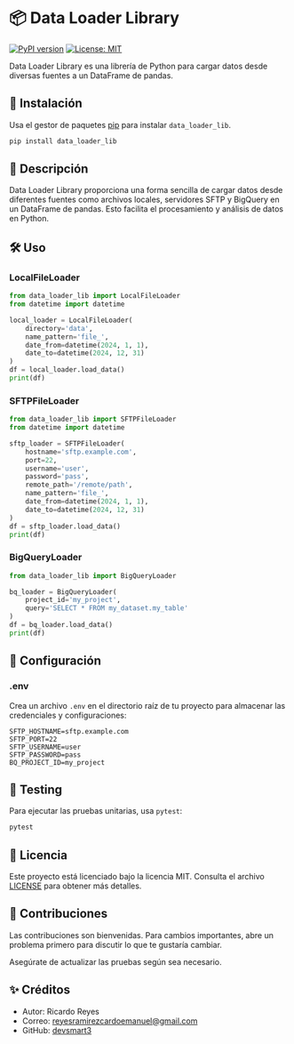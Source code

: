# 📦 Data Loader Library

[![PyPI version](https://badge.fury.io/py/data_loader_lib.svg)](https://badge.fury.io/py/data_loader_lib)
[![License: MIT](https://img.shields.io/badge/License-MIT-yellow.svg)](https://opensource.org/licenses/MIT)

Data Loader Library es una librería de Python para cargar datos desde diversas fuentes a un DataFrame de pandas.

## 🚀 Instalación

Usa el gestor de paquetes [pip](https://pip.pypa.io/en/stable/) para instalar `data_loader_lib`.

```bash
pip install data_loader_lib
```

## 📄 Descripción

Data Loader Library proporciona una forma sencilla de cargar datos desde diferentes fuentes como archivos locales, servidores SFTP y BigQuery en un DataFrame de pandas. Esto facilita el procesamiento y análisis de datos en Python.

## 🛠️ Uso

### LocalFileLoader

```python
from data_loader_lib import LocalFileLoader
from datetime import datetime

local_loader = LocalFileLoader(
    directory='data',
    name_pattern='file_',
    date_from=datetime(2024, 1, 1),
    date_to=datetime(2024, 12, 31)
)
df = local_loader.load_data()
print(df)
```

### SFTPFileLoader

```python
from data_loader_lib import SFTPFileLoader
from datetime import datetime

sftp_loader = SFTPFileLoader(
    hostname='sftp.example.com',
    port=22,
    username='user',
    password='pass',
    remote_path='/remote/path',
    name_pattern='file_',
    date_from=datetime(2024, 1, 1),
    date_to=datetime(2024, 12, 31)
)
df = sftp_loader.load_data()
print(df)
```

### BigQueryLoader

```python
from data_loader_lib import BigQueryLoader

bq_loader = BigQueryLoader(
    project_id='my_project',
    query='SELECT * FROM my_dataset.my_table'
)
df = bq_loader.load_data()
print(df)
```

## 🔧 Configuración

### .env

Crea un archivo `.env` en el directorio raíz de tu proyecto para almacenar las credenciales y configuraciones:

```env
SFTP_HOSTNAME=sftp.example.com
SFTP_PORT=22
SFTP_USERNAME=user
SFTP_PASSWORD=pass
BQ_PROJECT_ID=my_project
```

## 🧪 Testing

Para ejecutar las pruebas unitarias, usa `pytest`:

```bash
pytest
```

## 📜 Licencia

Este proyecto está licenciado bajo la licencia MIT. Consulta el archivo [LICENSE](https://choosealicense.com/licenses/mit/) para obtener más detalles.

## 🤝 Contribuciones

Las contribuciones son bienvenidas. Para cambios importantes, abre un problema primero para discutir lo que te gustaría cambiar.

Asegúrate de actualizar las pruebas según sea necesario.

## ✨ Créditos

- Autor: Ricardo Reyes
- Correo: reyesramirezcardoemanuel@gmail.com
- GitHub: [devsmart3](https://github.com/devsmart3)